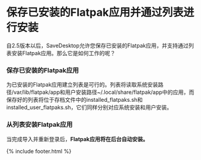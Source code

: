 # 保存已安装的Flatpak应用并通过列表进行安装
自2.5版本以后，SaveDesktop允许您保存已安装的Flatpak应用，并支持通过列表安装Flatpak应用。那么它是如何工作的呢？

### 保存已安装的Flatpak应用
为已安装的Flatpak应用建立列表是可行的。列表将读取系统安装路径/var/lib/flatpak/app和用户安装路径~/.local/share/flatpak/app中的应用，而保存好的列表将位于存档文件中的installed_flatpaks.sh和installed_user_flatpaks.sh，它们同样分别对应系统安装和用户安装。

### 从列表安装Flatpak应用
当完成导入并重新登录后，**Flatpak应用将在后台自动安装。**



{% include footer.html %}
